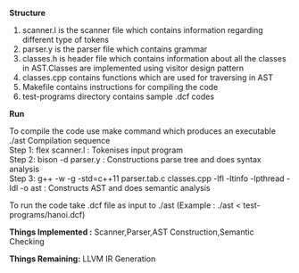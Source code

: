 **Structure**

1. scanner.l is the scanner file which contains information regarding different type of tokens
2. parser.y is the parser file which contains grammar
3. classes.h is header file which contains information about all the classes in AST.Classes are implemented using visitor design pattern
4. classes.cpp contains functions which are used for traversing in AST
5. Makefile contains instructions for compiling the code
6. test-programs directory contains sample .dcf codes

**Run**

To compile the code use make command which produces an executable ./ast 
Compilation sequence <br/>
Step 1: flex scanner.l : Tokenises input program <br/>
Step 2: bison -d parser.y : Constructions parse tree and does syntax analysis <br/>
Step 3: g++ -w -g -std=c++11 parser.tab.c  classes.cpp -lfl -ltinfo -lpthread -ldl -o ast : Constructs AST and does semantic analysis <br/>

To run the code take .dcf file as input to ./ast (Example : ./ast < test-programs/hanoi.dcf)

**Things Implemented :**
Scanner,Parser,AST Construction,Semantic Checking

**Things Remaining:**
LLVM IR Generation
